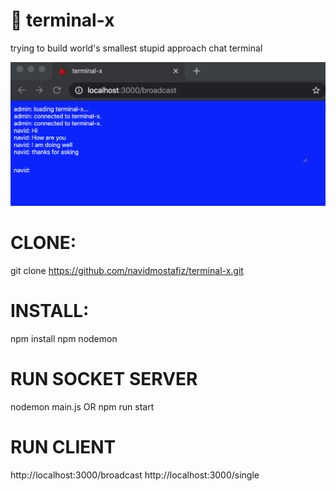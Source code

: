 # :strawberry: terminal-x
trying to build world's smallest stupid approach chat terminal

![terminal-x screenshot](https://github.com/navidmostafiz/terminal-x/blob/master/screenshot.png)

# CLONE: 
git clone https://github.com/navidmostafiz/terminal-x.git
# INSTALL: 
npm install
npm nodemon
# RUN SOCKET SERVER
nodemon main.js
OR
npm run start
# RUN CLIENT
http://localhost:3000/broadcast
http://localhost:3000/single
